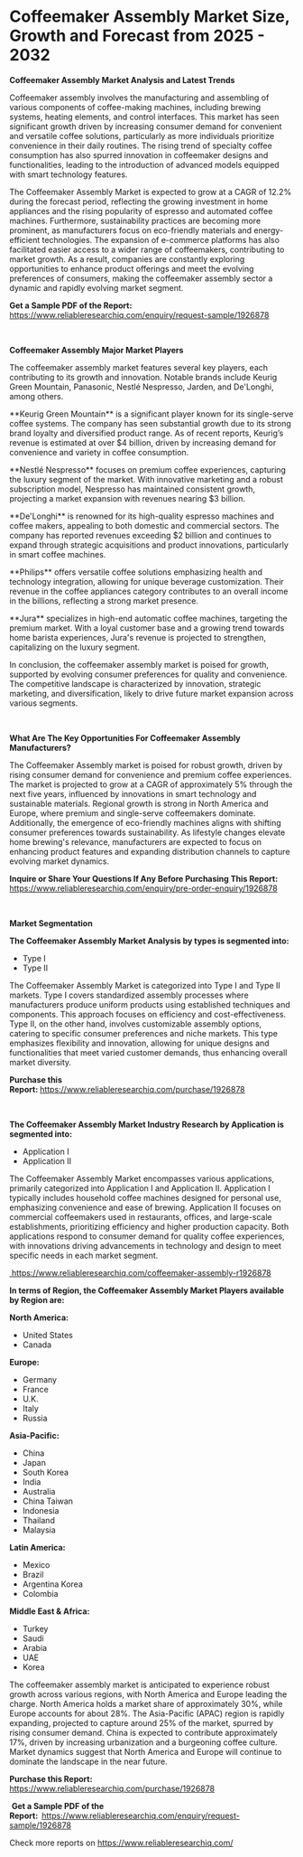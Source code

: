 <p><h1>Coffeemaker Assembly Market Size, Growth and Forecast from 2025 - 2032</h1></p><p><strong>Coffeemaker Assembly Market Analysis and Latest Trends</strong></p>
<p><p>Coffeemaker assembly involves the manufacturing and assembling of various components of coffee-making machines, including brewing systems, heating elements, and control interfaces. This market has seen significant growth driven by increasing consumer demand for convenient and versatile coffee solutions, particularly as more individuals prioritize convenience in their daily routines. The rising trend of specialty coffee consumption has also spurred innovation in coffeemaker designs and functionalities, leading to the introduction of advanced models equipped with smart technology features.</p><p>The Coffeemaker Assembly Market is expected to grow at a CAGR of 12.2% during the forecast period, reflecting the growing investment in home appliances and the rising popularity of espresso and automated coffee machines. Furthermore, sustainability practices are becoming more prominent, as manufacturers focus on eco-friendly materials and energy-efficient technologies. The expansion of e-commerce platforms has also facilitated easier access to a wider range of coffeemakers, contributing to market growth. As a result, companies are constantly exploring opportunities to enhance product offerings and meet the evolving preferences of consumers, making the coffeemaker assembly sector a dynamic and rapidly evolving market segment.</p></p>
<p><strong>Get a Sample PDF of the Report:&nbsp;</strong> <a href="https://www.reliableresearchiq.com/enquiry/request-sample/1926878?utm_campaign=1159&utm_medium=2&utm_source=Github&utm_content=ia&utm_term=15012025&utm_id=coffeemaker-assembly">https://www.reliableresearchiq.com/enquiry/request-sample/1926878</a></p>
<p>&nbsp;</p>
<p><strong>Coffeemaker Assembly Major Market Players</strong></p>
<p><p>The coffeemaker assembly market features several key players, each contributing to its growth and innovation. Notable brands include Keurig Green Mountain, Panasonic, Nestlé Nespresso, Jarden, and De'Longhi, among others.</p><p>**Keurig Green Mountain** is a significant player known for its single-serve coffee systems. The company has seen substantial growth due to its strong brand loyalty and diversified product range. As of recent reports, Keurig’s revenue is estimated at over $4 billion, driven by increasing demand for convenience and variety in coffee consumption.</p><p>**Nestlé Nespresso** focuses on premium coffee experiences, capturing the luxury segment of the market. With innovative marketing and a robust subscription model, Nespresso has maintained consistent growth, projecting a market expansion with revenues nearing $3 billion.</p><p>**De'Longhi** is renowned for its high-quality espresso machines and coffee makers, appealing to both domestic and commercial sectors. The company has reported revenues exceeding $2 billion and continues to expand through strategic acquisitions and product innovations, particularly in smart coffee machines.</p><p>**Philips** offers versatile coffee solutions emphasizing health and technology integration, allowing for unique beverage customization. Their revenue in the coffee appliances category contributes to an overall income in the billions, reflecting a strong market presence.</p><p>**Jura** specializes in high-end automatic coffee machines, targeting the premium market. With a loyal customer base and a growing trend towards home barista experiences, Jura's revenue is projected to strengthen, capitalizing on the luxury segment.</p><p>In conclusion, the coffeemaker assembly market is poised for growth, supported by evolving consumer preferences for quality and convenience. The competitive landscape is characterized by innovation, strategic marketing, and diversification, likely to drive future market expansion across various segments.</p></p>
<p>&nbsp;</p>
<p><strong>What Are The Key Opportunities For Coffeemaker Assembly Manufacturers?</strong></p>
<p><p>The Coffeemaker Assembly market is poised for robust growth, driven by rising consumer demand for convenience and premium coffee experiences. The market is projected to grow at a CAGR of approximately 5% through the next five years, influenced by innovations in smart technology and sustainable materials. Regional growth is strong in North America and Europe, where premium and single-serve coffeemakers dominate. Additionally, the emergence of eco-friendly machines aligns with shifting consumer preferences towards sustainability. As lifestyle changes elevate home brewing's relevance, manufacturers are expected to focus on enhancing product features and expanding distribution channels to capture evolving market dynamics.</p></p>
<p><strong>Inquire or Share Your Questions If Any Before Purchasing This Report:</strong> <a href="https://www.reliableresearchiq.com/enquiry/pre-order-enquiry/1926878?utm_campaign=1159&utm_medium=2&utm_source=Github&utm_content=ia&utm_term=15012025&utm_id=coffeemaker-assembly">https://www.reliableresearchiq.com/enquiry/pre-order-enquiry/1926878</a></p>
<p>&nbsp;</p>
<p><strong>Market Segmentation</strong></p>
<p><strong>The Coffeemaker Assembly Market Analysis by types is segmented into:</strong></p>
<p><ul><li>Type I</li><li>Type II</li></ul></p>
<p><p>The Coffeemaker Assembly Market is categorized into Type I and Type II markets. Type I covers standardized assembly processes where manufacturers produce uniform products using established techniques and components. This approach focuses on efficiency and cost-effectiveness. Type II, on the other hand, involves customizable assembly options, catering to specific consumer preferences and niche markets. This type emphasizes flexibility and innovation, allowing for unique designs and functionalities that meet varied customer demands, thus enhancing overall market diversity.</p></p>
<p><strong>Purchase this Report:&nbsp;</strong><a href="https://www.reliableresearchiq.com/purchase/1926878?utm_campaign=1159&utm_medium=2&utm_source=Github&utm_content=ia&utm_term=15012025&utm_id=coffeemaker-assembly">https://www.reliableresearchiq.com/purchase/1926878</a></p>
<p>&nbsp;</p>
<p><strong>The Coffeemaker Assembly Market Industry Research by Application is segmented into:</strong></p>
<p><ul><li>Application I</li><li>Application II</li></ul></p>
<p><p>The Coffeemaker Assembly Market encompasses various applications, primarily categorized into Application I and Application II. Application I typically includes household coffee machines designed for personal use, emphasizing convenience and ease of brewing. Application II focuses on commercial coffeemakers used in restaurants, offices, and large-scale establishments, prioritizing efficiency and higher production capacity. Both applications respond to consumer demand for quality coffee experiences, with innovations driving advancements in technology and design to meet specific needs in each market segment.</p></p>
<p><a href="https://www.reliableresearchiq.com/coffeemaker-assembly-r1926878?utm_campaign=1159&utm_medium=2&utm_source=Github&utm_content=ia&utm_term=15012025&utm_id=coffeemaker-assembly">&nbsp;https://www.reliableresearchiq.com/coffeemaker-assembly-r1926878</a></p>
<p><strong>In terms of Region, the Coffeemaker Assembly Market Players available by Region are:</strong></p>
<p>
    <p> <strong> North America: </strong>
        <ul>
            <li>United States</li>
            <li>Canada</li>
        </ul>
        </p> 
    <p> <strong> Europe: </strong>
        <ul>
            <li>Germany</li>
            <li>France</li>
            <li>U.K.</li>
            <li>Italy</li>
            <li>Russia</li>
        </ul>
        </p> 
    <p> <strong> Asia-Pacific: </strong>
        <ul>
            <li>China</li>
            <li>Japan</li>
            <li>South Korea</li>
            <li>India</li>
            <li>Australia</li>
            <li>China Taiwan</li>
            <li>Indonesia</li>
            <li>Thailand</li>
            <li>Malaysia</li>
        </ul>
        </p> 
    <p> <strong> Latin America: </strong>
        <ul>
            <li>Mexico</li>
            <li>Brazil</li>
            <li>Argentina Korea</li>
            <li>Colombia</li>
        </ul>
        </p> 
    <p> <strong> Middle East & Africa: </strong>
        <ul>
            <li>Turkey</li>
            <li>Saudi</li>
            <li>Arabia</li>
            <li>UAE</li>
            <li>Korea</li>
        </ul>
    </p>
    </p>
<p><p>The coffeemaker assembly market is anticipated to experience robust growth across various regions, with North America and Europe leading the charge. North America holds a market share of approximately 30%, while Europe accounts for about 28%. The Asia-Pacific (APAC) region is rapidly expanding, projected to capture around 25% of the market, spurred by rising consumer demand. China is expected to contribute approximately 17%, driven by increasing urbanization and a burgeoning coffee culture. Market dynamics suggest that North America and Europe will continue to dominate the landscape in the near future.</p></p>
<p><strong>Purchase this Report: </strong><a href="https://www.reliableresearchiq.com/purchase/1926878?utm_campaign=1159&utm_medium=2&utm_source=Github&utm_content=ia&utm_term=15012025&utm_id=coffeemaker-assembly">https://www.reliableresearchiq.com/purchase/1926878</a></p>
<p>&nbsp;<strong>Get a Sample PDF of the Report:&nbsp;&nbsp;</strong><a href="https://www.reliableresearchiq.com/enquiry/request-sample/1926878?utm_campaign=1159&utm_medium=2&utm_source=Github&utm_content=ia&utm_term=15012025&utm_id=coffeemaker-assembly">https://www.reliableresearchiq.com/enquiry/request-sample/1926878</a></p>
<p><strong></strong></p>
<p>Check more reports on <a href="https://www.reliableresearchiq.com/?utm_campaign=1159&utm_medium=2&utm_source=Github&utm_content=ia&utm_term=15012025&utm_id=coffeemaker-assembly">https://www.reliableresearchiq.com/</a></p>